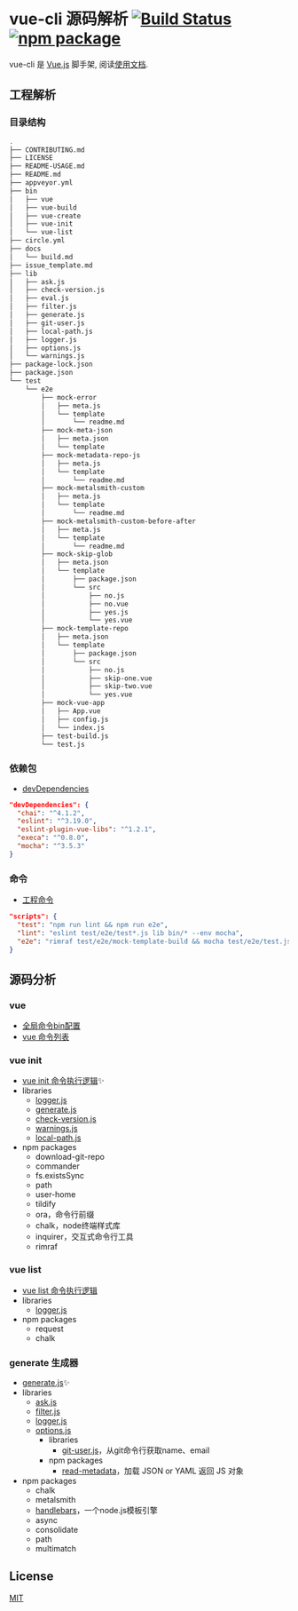 # vue-cli 源码解析 [![Build Status](https://img.shields.io/circleci/project/vuejs/vue-cli/master.svg)](https://circleci.com/gh/vuejs/vue-cli) [![npm package](https://img.shields.io/npm/v/vue-cli.svg)](https://www.npmjs.com/package/vue-cli)

vue-cli 是 [Vue.js](https://github.com/source-code-analysis/vue) 脚手架, 阅读[使用文档](README-USAGE.md).

## 工程解析
### 目录结构
```bash
.
├── CONTRIBUTING.md
├── LICENSE
├── README-USAGE.md
├── README.md
├── appveyor.yml
├── bin
│   ├── vue
│   ├── vue-build
│   ├── vue-create
│   ├── vue-init
│   └── vue-list
├── circle.yml
├── docs
│   └── build.md
├── issue_template.md
├── lib
│   ├── ask.js
│   ├── check-version.js
│   ├── eval.js
│   ├── filter.js
│   ├── generate.js
│   ├── git-user.js
│   ├── local-path.js
│   ├── logger.js
│   ├── options.js
│   └── warnings.js
├── package-lock.json
├── package.json
└── test
    └── e2e
        ├── mock-error
        │   ├── meta.js
        │   └── template
        │       └── readme.md
        ├── mock-meta-json
        │   ├── meta.json
        │   └── template
        ├── mock-metadata-repo-js
        │   ├── meta.js
        │   └── template
        │       └── readme.md
        ├── mock-metalsmith-custom
        │   ├── meta.js
        │   └── template
        │       └── readme.md
        ├── mock-metalsmith-custom-before-after
        │   ├── meta.js
        │   └── template
        │       └── readme.md
        ├── mock-skip-glob
        │   ├── meta.json
        │   └── template
        │       ├── package.json
        │       └── src
        │           ├── no.js
        │           ├── no.vue
        │           ├── yes.js
        │           └── yes.vue
        ├── mock-template-repo
        │   ├── meta.json
        │   └── template
        │       ├── package.json
        │       └── src
        │           ├── no.js
        │           ├── skip-one.vue
        │           ├── skip-two.vue
        │           └── yes.vue
        ├── mock-vue-app
        │   ├── App.vue
        │   ├── config.js
        │   └── index.js
        ├── test-build.js
        └── test.js
```

### 依赖包
- [devDependencies](package.json#L53-L59)

```json
"devDependencies": {
  "chai": "^4.1.2",
  "eslint": "^3.19.0",
  "eslint-plugin-vue-libs": "^1.2.1",
  "execa": "^0.8.0",
  "mocha": "^3.5.3"
}
```

### 命令
- [工程命令](package.json#L26-L30)

```json
"scripts": {
  "test": "npm run lint && npm run e2e",
  "lint": "eslint test/e2e/test*.js lib bin/* --env mocha",
  "e2e": "rimraf test/e2e/mock-template-build && mocha test/e2e/test.js --slow 1000"
}
```

## 源码分析
### vue
- [全局命令bin配置](package.json#L6-L10)
- [vue 命令列表](bin/vue)

### vue init
- [vue init 命令执行逻辑](bin/vue-init)✨
- libraries
  - [logger.js](lib/logger.js)
  - [generate.js](lib/generate.js)
  - [check-version.js](lib/check-version.js)
  - [warnings.js](lib/warnings.js)
  - [local-path.js](lib/local-path.js)
- npm packages
  - download-git-repo
  - commander
  - fs.existsSync
  - path
  - user-home
  - tildify
  - ora，命令行前缀
  - chalk，node终端样式库
  - inquirer，交互式命令行工具
  - rimraf

### vue list
- [vue list 命令执行逻辑](bin/vue-list)
- libraries
  - [logger.js](lib/logger.js)
- npm packages
  - request
  - chalk

### generate 生成器
- [generate.js](lib/generate.js)✨
- libraries
  - [ask.js](lib/ask.js)
  - [filter.js](lib/filter.js)
  - [logger.js](lib/logger.js)
  - [options.js](lib/options.js)
    - libraries
      - [git-user.js](lib/git-user.js)，从git命令行获取name、email
    - npm packages
      - [read-metadata](https://www.npmjs.com/package/read-metadata)，加载 JSON or YAML 返回 JS 对象
- npm packages
  - chalk
  - metalsmith
  - [handlebars](https://handlebarsjs.com/zh/)，一个node.js模板引擎
  - async
  - consolidate
  - path
  - multimatch

## License

[MIT](http://opensource.org/licenses/MIT)